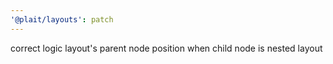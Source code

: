 ```yaml
---
'@plait/layouts': patch
---
```


correct logic layout's parent node position when child node is nested layout
